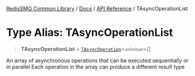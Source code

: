 [RedisSMQ Common Library](../../../README.md) / [Docs](../../README.md) / [API Reference](../README.md) / TAsyncOperationList

# Type Alias: TAsyncOperationList

> **TAsyncOperationList** = [`TAsyncOperation`](TAsyncOperation.md)\<`unknown`\>[]

An array of asynchronous operations that can be executed sequentially or in parallel
Each operation in the array can produce a different result type
